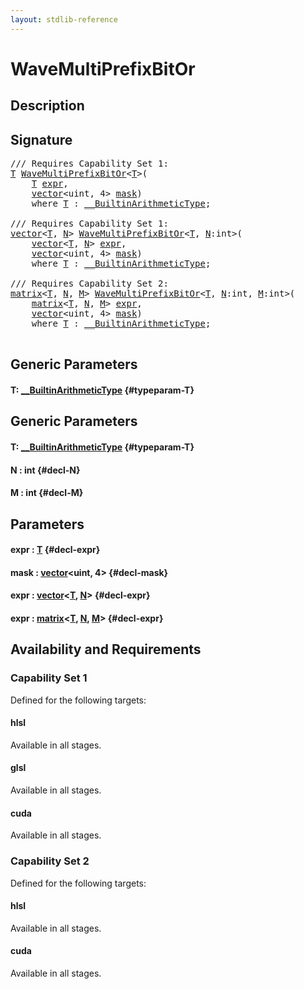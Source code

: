 ```yaml
---
layout: stdlib-reference
---
```


# WaveMultiPrefixBitOr

## Description





## Signature 

<pre>
/// Requires Capability Set 1:
<a href="/stdlib-reference/global-decls/WaveMultiPrefixBitOr#typeparam-T" class="code_type">T</a> <a href="/stdlib-reference/global-decls/WaveMultiPrefixBitOr">WaveMultiPrefixBitOr</a>&lt;<a href="/stdlib-reference/global-decls/WaveMultiPrefixBitOr#typeparam-T" class="code_type">T</a>&gt;(
    <a href="/stdlib-reference/global-decls/WaveMultiPrefixBitOr#typeparam-T" class="code_type">T</a> <a href="/stdlib-reference/global-decls/WaveMultiPrefixBitOr#decl-expr" class="code_param">expr</a>,
    <a href="/stdlib-reference/types/vector/index">vector</a>&lt;<span class="code_keyword">uint</span>, 4&gt; <a href="/stdlib-reference/global-decls/WaveMultiPrefixBitOr#decl-mask" class="code_param">mask</a>)
    <span class='code_keyword'>where</span> <a href="/stdlib-reference/global-decls/WaveMultiPrefixBitOr#typeparam-T" class="code_type">T</a> : <a href="/stdlib-reference/interfaces/BuiltinArithmeticType/index">__BuiltinArithmeticType</a>;

/// Requires Capability Set 1:
<a href="/stdlib-reference/types/vector/index">vector</a>&lt;<a href="/stdlib-reference/global-decls/WaveMultiPrefixBitOr#typeparam-T" class="code_type">T</a>, <a href="/stdlib-reference/global-decls/WaveMultiPrefixBitOr#decl-N" class="code_var">N</a>&gt; <a href="/stdlib-reference/global-decls/WaveMultiPrefixBitOr">WaveMultiPrefixBitOr</a>&lt;<a href="/stdlib-reference/global-decls/WaveMultiPrefixBitOr#typeparam-T" class="code_type">T</a>, <a href="/stdlib-reference/global-decls/WaveMultiPrefixBitOr#decl-N" class="code_var">N</a>:<span class="code_keyword">int</span>&gt;(
    <a href="/stdlib-reference/types/vector/index">vector</a>&lt;<a href="/stdlib-reference/global-decls/WaveMultiPrefixBitOr#typeparam-T" class="code_type">T</a>, <a href="/stdlib-reference/global-decls/WaveMultiPrefixBitOr#decl-N" class="code_var">N</a>&gt; <a href="/stdlib-reference/global-decls/WaveMultiPrefixBitOr#decl-expr" class="code_param">expr</a>,
    <a href="/stdlib-reference/types/vector/index">vector</a>&lt;<span class="code_keyword">uint</span>, 4&gt; <a href="/stdlib-reference/global-decls/WaveMultiPrefixBitOr#decl-mask" class="code_param">mask</a>)
    <span class='code_keyword'>where</span> <a href="/stdlib-reference/global-decls/WaveMultiPrefixBitOr#typeparam-T" class="code_type">T</a> : <a href="/stdlib-reference/interfaces/BuiltinArithmeticType/index">__BuiltinArithmeticType</a>;

/// Requires Capability Set 2:
<a href="/stdlib-reference/types/matrix/index">matrix</a>&lt;<a href="/stdlib-reference/global-decls/WaveMultiPrefixBitOr#typeparam-T" class="code_type">T</a>, <a href="/stdlib-reference/global-decls/WaveMultiPrefixBitOr#decl-N" class="code_var">N</a>, <a href="/stdlib-reference/global-decls/WaveMultiPrefixBitOr#decl-M" class="code_var">M</a>&gt; <a href="/stdlib-reference/global-decls/WaveMultiPrefixBitOr">WaveMultiPrefixBitOr</a>&lt;<a href="/stdlib-reference/global-decls/WaveMultiPrefixBitOr#typeparam-T" class="code_type">T</a>, <a href="/stdlib-reference/global-decls/WaveMultiPrefixBitOr#decl-N" class="code_var">N</a>:<span class="code_keyword">int</span>, <a href="/stdlib-reference/global-decls/WaveMultiPrefixBitOr#decl-M" class="code_var">M</a>:<span class="code_keyword">int</span>&gt;(
    <a href="/stdlib-reference/types/matrix/index">matrix</a>&lt;<a href="/stdlib-reference/global-decls/WaveMultiPrefixBitOr#typeparam-T" class="code_type">T</a>, <a href="/stdlib-reference/global-decls/WaveMultiPrefixBitOr#decl-N" class="code_var">N</a>, <a href="/stdlib-reference/global-decls/WaveMultiPrefixBitOr#decl-M" class="code_var">M</a>&gt; <a href="/stdlib-reference/global-decls/WaveMultiPrefixBitOr#decl-expr" class="code_param">expr</a>,
    <a href="/stdlib-reference/types/vector/index">vector</a>&lt;<span class="code_keyword">uint</span>, 4&gt; <a href="/stdlib-reference/global-decls/WaveMultiPrefixBitOr#decl-mask" class="code_param">mask</a>)
    <span class='code_keyword'>where</span> <a href="/stdlib-reference/global-decls/WaveMultiPrefixBitOr#typeparam-T" class="code_type">T</a> : <a href="/stdlib-reference/interfaces/BuiltinArithmeticType/index">__BuiltinArithmeticType</a>;

</pre>

## Generic Parameters

#### T: [\_\_BuiltinArithmeticType](/stdlib-reference/interfaces/BuiltinArithmeticType/index) {#typeparam-T}

## Generic Parameters

#### T: [\_\_BuiltinArithmeticType](/stdlib-reference/interfaces/BuiltinArithmeticType/index) {#typeparam-T}
#### N  : int {#decl-N}
#### M  : int {#decl-M}

## Parameters

#### expr  : [T](/stdlib-reference/global-decls/WaveMultiPrefixBitOr#typeparam-T) {#decl-expr}
#### mask  : [vector](/stdlib-reference/types/vector/index)\<uint, 4\> {#decl-mask}
#### expr  : [vector](/stdlib-reference/types/vector/index)\<[T](/stdlib-reference/types/vector/index#typeparam-T), [N](/stdlib-reference/types/vector/index#decl-N)\> {#decl-expr}
#### expr  : [matrix](/stdlib-reference/types/matrix/index)\<[T](/stdlib-reference/types/matrix/T), [N](/stdlib-reference/types/matrix/index#decl-N), [M](/stdlib-reference/types/matrix/index#decl-M)\> {#decl-expr}

## Availability and Requirements

### Capability Set 1

Defined for the following targets:

#### hlsl
Available in all stages.

#### glsl
Available in all stages.

#### cuda
Available in all stages.


### Capability Set 2

Defined for the following targets:

#### hlsl
Available in all stages.

#### cuda
Available in all stages.



